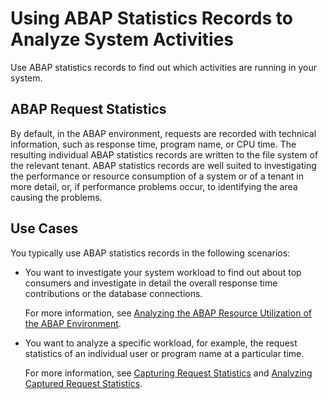 <!-- loio02a09ca79c63481c8d8823dcaa89cee7 -->

# Using ABAP Statistics Records to Analyze System Activities

Use ABAP statistics records to find out which activities are running in your system.



<a name="loio02a09ca79c63481c8d8823dcaa89cee7__section_wqg_q2z_jqb"/>

## ABAP Request Statistics

By default, in the ABAP environment, requests are recorded with technical information, such as response time, program name, or CPU time. The resulting individual ABAP statistics records are written to the file system of the relevant tenant. ABAP statistics records are well suited to investigating the performance or resource consumption of a system or of a tenant in more detail, or, if performance problems occur, to identifying the area causing the problems.



<a name="loio02a09ca79c63481c8d8823dcaa89cee7__section_ob2_bfz_jqb"/>

## Use Cases

You typically use ABAP statistics records in the following scenarios:

-   You want to investigate your system workload to find out about top consumers and investigate in detail the overall response time contributions or the database connections.

    For more information, see [Analyzing the ABAP Resource Utilization of the ABAP Environment](Analyzing_the_ABAP_Resource_Utilization_of_the_ABAP_Environment_c54ec5e.md).

-   You want to analyze a specific workload, for example, the request statistics of an individual user or program name at a particular time.

    For more information, see [Capturing Request Statistics](Capturing_Request_Statistics_e86943a.md) and [Analyzing Captured Request Statistics](Analyzing_Captured_Request_Statistics_af3e856.md).


